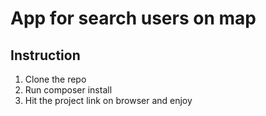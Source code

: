 # App for search users on map

## Instruction
1. Clone the repo
2. Run composer install
3. Hit the project link on browser and enjoy
